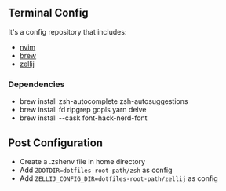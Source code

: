 ## Terminal Config
It's a config repository that includes:
- [nvim](https://neovim.io)
- [brew](https://brew.sh/)
- [zellij](https://zellij.dev)

### Dependencies
- brew install zsh-autocomplete zsh-autosuggestions
- brew install fd ripgrep gopls yarn delve
- brew install --cask font-hack-nerd-font

## Post Configuration
- Create a .zshenv file in home directory
- Add `ZDOTDIR=dotfiles-root-path/zsh` as config
- Add `ZELLIJ_CONFIG_DIR=dotfiles-root-path/zellij` as config
